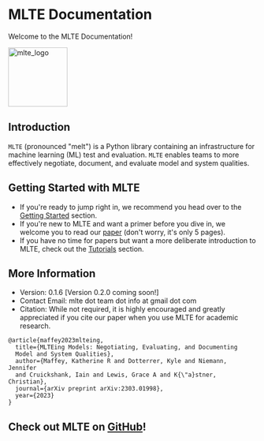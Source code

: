 
# MLTE Documentation

Welcome to the MLTE Documentation! 

<img src="https://raw.githubusercontent.com/mlte-team/mlte/master/assets/MLTE_Logo_Color.svg" alt="mlte_logo" width="120"/>

## Introduction

`MLTE` (pronounced "melt") is a Python library containing an infrastructure for machine learning (ML) test and evaluation. `MLTE` enables teams to more effectively negotiate, document, and evaluate model and system qualities. 

## Getting Started with MLTE

- If you're ready to jump right in, we recommend you head over to the [Getting Started](getting_started.md) section.
- If you're new to MLTE and want a primer before you dive in, we welcome you to read our <a href="https://arxiv.org/abs/2303.01998" target="_blank">paper</a> (don't worry, it's only 5 pages).
- If you have no time for papers but want a more deliberate introduction to MLTE, check out the [Tutorials](tutorial0.md) section.

## More Information

- Version: 0.1.6 [Version 0.2.0 coming soon!]
- Contact Email: mlte dot team dot info at gmail dot com
- Citation: While not required, it is highly encouraged and greatly appreciated if you cite our paper when you use MLTE for academic research.

```
@article{maffey2023mlteing,
  title={MLTEing Models: Negotiating, Evaluating, and Documenting 
  Model and System Qualities},
  author={Maffey, Katherine R and Dotterrer, Kyle and Niemann, Jennifer 
  and Cruickshank, Iain and Lewis, Grace A and K{\"a}stner, Christian},
  journal={arXiv preprint arXiv:2303.01998},
  year={2023}
}
```

## Check out MLTE on <a href="https://github.com/mlte-team/mlte" target="_blank">GitHub</a>!